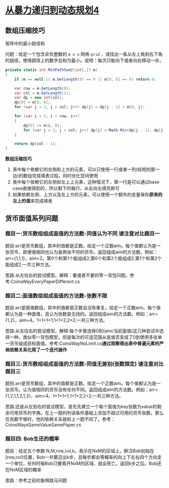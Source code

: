 # [从暴力递归到动态规划4](https://www.bilibili.com/video/BV1tDvaeQEBx)

## 数组压缩技巧

矩阵中的最小路径和

问题：给定一个包含非负整数的 `m x n` 网格 `grid` ，请找出一条从左上角到右下角的路径，使得路径上的数字总和为最小。说明：每次只能向下或者向右移动一步。

```csharp
private static int MinPathSum2(int[,]? m)
{
    if (m == null || m.GetLength(0) == 0 || m[0, 0] == 0) return 0;

    var row = m.GetLength(0);
    var col = m.GetLength(1);
    var dp = new int[col];
    dp[0] = m[0, 0];
    for (var j = 1; j < col; j++) dp[j] = dp[j - 1] + m[0, j];

    for (var i = 1; i < row; i++)
    {
        dp[0] += m[i, 0];
        for (var j = 1; j < col; j++) dp[j] = Math.Min(dp[j - 1], dp[j]) + m[i, j];
    }

    return dp[col - 1];
}
```
**数组压缩技巧**

1. 表中每个依赖它的左侧和上方的元素，可以只使用一行或者一列(较短的那一边)的数组完成填表过程。同时优化空间使用
2. 表中每个依赖它的左侧和左上上元素，这种情况下，第一行是可以通过base case直接得到的，所以剩下的每行，从右向左填充即可
3. 如果依赖左侧、上方以及左上方的元素，可以使用一个额外的变量保存**原来的左上的值**来完成填表

## 货币面值系列问题

### 题目一:货币数组组成面值的方法数-同值认为不同    请注意对比题目一

题目:arr是货币数组，其中的值都是正数。给定一个正数aim。每个值都认为是一张货币，即便值相同也认为是两张不同的货币。返回组成aim的方法数。例如：arr={1,1,1}，aim=2。第0个和第1个能组成2;第0个和第2个能组成2;第1个和第2个能组成2;一共三种方法。

思路:从左往右的尝试模型。解释：要或者不要的零一背包问题。参考:CoinsWayEveryPaperDifferent.cs

### 题目二:面值数组组成面值的方法数-张数不限
题目:arr是面值数组，其中的值都是正数且没有重复。给定一个正数aim。每个值都认为是一种面值，且认为张数是无线的。返回组成aim的方法数。例如：arr={1,2}，aim=4。1+1+1+1;1+1+2;2+2;一共三种方法。

思路:从左往右的尝试模型。解释:每个步骤选择0到(aim/当前面值)这几种尝试中选择一种，类似零一背包模型，但是每次的可选范围从是或否变成了0到使用多张单一货币组成目标面值。参考:CoinsWayNoLimit.cs**通过观察得出表中普遍元素的严格依赖关系化简了一个迭代操作**

### 题目三:货币数组组成面值的方法数-同值无差别(张数限定)     请注意对比题目三

题目:arr是货币数组，其中的值都是正数。给定一个正数aim。每个值都认为是一张货币。认为值相同的货币没有任何不同。返回组成aim的方法数。例如：arr={1,2,1,1,2,1,2}，aim=4。1+1+1+1;1+1+2;2+2;一共三种方法。

思路:还是从左到右的尝试模型。首先先建立一个每个面值为key张数为value的剩余可用货币的字典。在上一题的判读条件基础上添加不超过可用的货币张数。那么在张数不够时，他的依赖关系就和上一题不同了。参考：CoinsWaysSameValueSamePaper.cs

### 题目四: Bob生还的概率

题目：给定五个参数:N,M,row,col,k。表示在NxM的区域上，醉汉Bob初始在[row,col]位置，Bob一共要迈出k步，且每步都会等概率的向上下左右四个方向走一个单位，任何时候Bob只要离开NxM的区域，就会死亡。返回k步之后。Bob还在NxM区域的概率

思路：参考之前的象棋跳马问题
